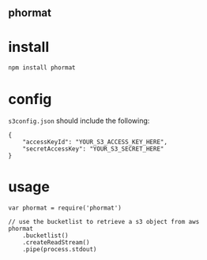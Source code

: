 phormat
-------

# install #
`npm install phormat`

# config #
`s3config.json` should include the following:
```
{
	"accessKeyId": "YOUR_S3_ACCESS_KEY_HERE",
	"secretAccessKey": "YOUR_S3_SECRET_HERE"
}
```

# usage #
```
var phormat = require('phormat')

// use the bucketlist to retrieve a s3 object from aws
phormat
    .bucketlist()
    .createReadStream()
    .pipe(process.stdout)
```
